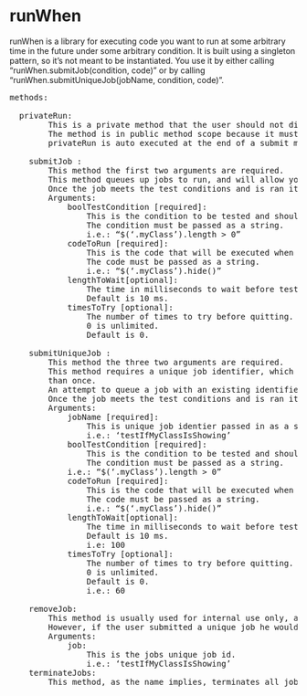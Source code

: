 runWhen
=======

runWhen is a library for executing code you want to run at some arbitrary time in the future under some arbitrary
condition.  It is built using a singleton pattern, so it’s not meant to be instantiated.  You use it by either calling
“runWhen.submitJob(condition, code)” or by calling “runWhen.submitUniqueJob(jobName, condition, code)”.
<pre>
methods:

  privateRun:
		This is a private method that the user should not directly execute.  
		The method is in public method scope because it must be globally reachable.  
		privateRun is auto executed at the end of a submit method.

	submitJob :
		This method the first two arguments are required.  
		This method queues up jobs to run, and will allow you to continue to queue the same job.
		Once the job meets the test conditions and is ran it is then dequeued.  
		Arguments:
			boolTestCondition [required]:
				This is the condition to be tested and should result in a bool value. 
				The condition must be passed as a string.
				i.e.: “$(‘.myClass’).length > 0”
			codeToRun [required]:
				This is the code that will be executed when the test condition becomes true. 
				The code must be passed as a string.	
				i.e.: “$(‘.myClass’).hide()”
			lengthToWait[optional]:
				The time in milliseconds to wait before testing again.
				Default is 10 ms.
			timesToTry [optional]:
				The number of times to try before quitting.
				0 is unlimited.
				Default is 0.

	submitUniqueJob :
		This method the three two arguments are required.  
		This method requires a unique job identifier, which stops you from queuing a job with the same identifier more 
		than once.
		An attempt to queue a job with an existing identifier will over write the existing job.
		Once the job meets the test conditions and is ran it is then dequeued.  
		Arguments:
			jobName [required]:
				This is unique job identier passed in as a string.
				i.e.: ‘testIfMyClassIsShowing’
			boolTestCondition [required]:
				This is the condition to be tested and should result in a bool value. 
				The condition must be passed as a string.
			i.e.: “$(‘.myClass’).length > 0”
			codeToRun [required]:
				This is the code that will be executed when the test condition becomes true. 
				The code must be passed as a string.	
				i.e.: “$(‘.myClass’).hide()”
			lengthToWait[optional]:
				The time in milliseconds to wait before testing again.
				Default is 10 ms.
				i.e: 100
			timesToTry [optional]:
				The number of times to try before quitting.
				0 is unlimited.
				Default is 0.
				i.e.: 60

	removeJob:
		This method is usually used for internal use only, as the user may not know the job ID.
		However, if the user submitted a unique job he would have the job ID and could manually dequeue the job.
		Arguments:
			job:
				This is the jobs unique job id.
				i.e.: ‘testIfMyClassIsShowing’
	terminateJobs:
		This method, as the name implies, terminates all jobs.
		</pre>
